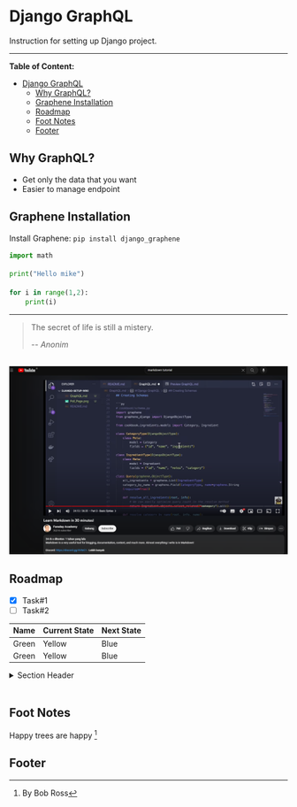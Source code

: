 # Django GraphQL

Instruction for setting up Django project.

---

**Table of Content:**

- [Django GraphQL](#django-graphql)
  - [Why GraphQL?](#why-graphql)
  - [Graphene Installation](#graphene-installation)
  - [Roadmap](#roadmap)
  - [Foot Notes](#foot-notes)
  - [Footer](#footer)

## Why GraphQL?

- Get only the data that you want
- Easier to manage endpoint
  
## Graphene Installation

Install Graphene: `pip install django_graphene`

```py
import math

print("Hello mike")

for i in range(1,2):
    print(i)
```
---

> The secret of life is still a mistery.
>
> -- <cite>Anonim</cite> 

\
[![Screenshot of youtube studying markdown](./Screenshot_33.png)](https://www.youtube.com/watch?v=bTVIMt3XllM&t=8s&ab_channel=FaradayAcademy)

## Roadmap

- [x] Task#1
- [ ] Task#2

| Name  | Current State | Next State |
| :---- | :------------ | :--------- |
| Green | Yellow        | Blue       |
| Green | Yellow        | Blue       |

<details>
<summary>Section Header</summary>

Section body text.

- Hello
- test

</details>

<br>

## Foot Notes

Happy trees are happy [^1]

## Footer
[^1]:By Bob Ross
